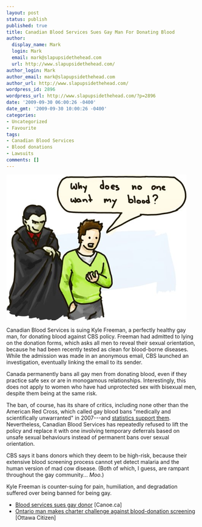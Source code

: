 ```yaml
---
layout: post
status: publish
published: true
title: Canadian Blood Services Sues Gay Man For Donating Blood
author:
  display_name: Mark
  login: Mark
  email: mark@slapupsidethehead.com
  url: http://www.slapupsidethehead.com/
author_login: Mark
author_email: mark@slapupsidethehead.com
author_url: http://www.slapupsidethehead.com/
wordpress_id: 2896
wordpress_url: http://www.slapupsidethehead.com/?p=2896
date: '2009-09-30 06:00:26 -0400'
date_gmt: '2009-09-30 10:00:26 -0400'
categories:
- Uncategorized
- Favourite
tags:
- Canadian Blood Services
- Blood donations
- Lawsuits
comments: []
---
```

![Basically, careful what you wish for.](/wp-content/media/2009/09/blood-donation-curiosity.jpg "Basically, careful what you wish for.")

Canadian Blood Services is suing Kyle Freeman, a perfectly healthy gay man, for donating blood against CBS policy. Freeman had admitted to lying on the donation forms, which asks all men to reveal their sexual orientation, because he had been recently tested as clean for blood-borne diseases. While the admission was made in an anonymous email, CBS launched an investigation, eventually linking the email to its sender.

Canada permanently bans all gay men from donating blood, even if they practice safe sex or are in monogamous relationships. Interestingly, this does not apply to women who have had unprotected sex with bisexual men, despite them being at the same risk.

The ban, of course, has its share of critics, including none other than the American Red Cross, which called gay blood bans "medically and scientifically unwarranted" in 2007---and [statistics support them](http://www.slapupsidethehead.com/2008/05/russia-reverses-gay-blood-ban-canada-still-lags/ "Russia realizes it. Why doesn't Canada?"). Nevertheless, Canadian Blood Services has repeatedly refused to lift the policy and replace it with one involving temporary deferrals based on unsafe sexual behaviours instead of permanent bans over sexual orientation.

CBS says it bans donors which they deem to be high-risk, because their extensive blood screening process cannot yet detect malaria and the human version of mad cow disease. (Both of which, I guess, are rampant throughout the gay community... _Moo_.)

Kyle Freeman is counter-suing for pain, humiliation, and degradation suffered over being banned for being gay.

- [Blood services sues gay donor](http://cnews.canoe.ca/CNEWS/Canada/2009/09/28/11181301.html) [Canoe.ca]
- [Ontario man makes charter challenge against blood-donation screening](http://www.ottawacitizen.com/health/Ontario+makes+charter+challenge+against+blood+donation+screening/2043811/story.html) [Ottawa Citizen]
